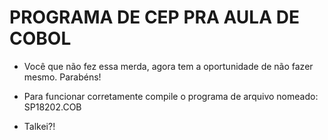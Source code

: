 # PROGRAMA DE CEP PRA AULA DE COBOL
- Você que não fez essa merda, agora tem a oportunidade de não fazer mesmo. Parabéns!
- Para funcionar corretamente compile o programa de arquivo nomeado: SP18202.COB

- Talkei?!
